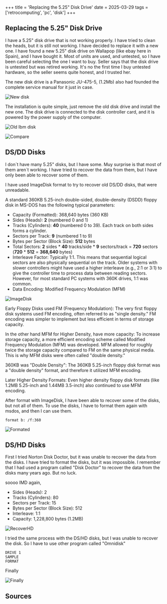 +++
title = 'Replacing the 5.25" Disk Drive'
date = 2025-03-29
tags = ['retrocomputing', 'pc', 'disk']
+++

## Replacing the 5.25" Disk Drive

I have a 5.25" disk drive that is not working properly. I have tried to clean the heads, but it is still not working. I have decided to replace it with a new one. I have found a new 5.25" disk drive on Wallapop (like ebay here in Spain), and I have bought it. Most of units are used, and untested, so I have been careful selecting the one I want to buy. Seller says that the disk drive is untested but was retired working. It's no the first time I buy untested hardware, so the seller seems quite honest, and I trusted her.

The new disk drive is a Panasonic JU-475-5, (1.2Mb) also had founded the complete service manual for it just in case. 

![New disk](https://imgur.com/jbhfXNr.jpg)

The installation is quite simple, just remove the old disk drive and install the new one. The disk drive is connected to the disk controller card, and it is powered by the power supply of the computer.

![Old Ibm disk](https://imgur.com/b5BE9XC.jpg)

![Compare](https://imgur.com/jbhfXNr.jpg)

## DS/DD Disks

I don´t have many 5.25" disks, but I have some. Muy surprise is that most of them aren´t working. I have tried to recover the data from them, but I have only been able to recover some of them. 

I have used ImageDisk format to try to recover old DS/DD disks, that were unreadable.

A standard 360KB 5.25-inch double-sided, double-density (DSDD) floppy disk in MS-DOS has the following typical parameters:

- Capacity (Formatted): 368,640 bytes (360 KB)
- Sides (Heads): **2** (numbered 0 and 1)
- Tracks (Cylinders): **40** (numbered 0 to 39). Each track on both sides forms a cylinder.   
- Sectors per Track: **9** (numbered 1 to 9)   
- Bytes per Sector (Block Size): **512** bytes
- Total Sectors: **2** sides * **40** tracks/side * **9** sectors/track = **720** sectors (**720** * **512** = **368,640** bytes)
- Interleave Factor: Typically 1:1. This means that sequential logical sectors are also physically sequential on the track. Older systems with slower controllers might have used a higher interleave (e.g., 2:1 or 3:1) to give the controller time to process data between reading sectors. However, for most standard PC systems with 360K drives, 1:1 was common.
- Data Encoding: Modified Frequency Modulation (MFM)

![ImageDisk](https://imgur.com/x9THyng.jpg)

Early Floppy Disks used FM (Frequency Modulation): The very first floppy disk systems used FM encoding, often referred to as "single density." FM encoding was simpler to implement but less efficient in terms of storage capacity.   

In the other hand MFM for Higher Density, have more capacity: To increase storage capacity, a more efficient encoding scheme called Modified Frequency Modulation (MFM) was developed. MFM allowed for roughly twice the storage capacity compared to FM on the same physical media. This is why MFM disks were often called "double density."   

360KB was "Double Density": The 360KB 5.25-inch floppy disk format was a "double density" format, and therefore it utilized MFM encoding.   

Later Higher Density Formats: Even higher density floppy disk formats (like 1.2MB 5.25-inch and 1.44MB 3.5-inch) also continued to use MFM encoding.

After format with ImageDisk, I have been able to recover some of the disks, but not all of them. To use the disks, I have to format them again with msdos, and then I can use 
them.

```
format b: /f:360
```

![Formated](https://imgur.com/XjLvrcT.jpg)


## DS/HD Disks

First I tried Norton Disk Doctor, but it was unable to recover the data from the disks. I have tried to format the disks, but it was impossible. I remember that I had used a program called "Disk Doctor" to recover the data from the disks many years ago. But no luck.


soooo IMD again,

- Sides (Heads): 2
- Tracks (Cylinders): 80
- Sectors per Track: 15
- Bytes per Sector (Block Size): 512
- Interleave: 1:1
- Capacity: 1,228,800 bytes (1.2MB)

![RecoverHD](https://imgur.com/CAAHU80.jpg)

I tried the same process with the DS/HD disks, but I was unable to recover the disk. So I have to use other program called "Omnidisk" 


```
DRIVE 1
SAMPLE 
FORMAT
```

Finally 

![Finally](https://imgur.com/JcUB8sq.jpg)

## Sources

